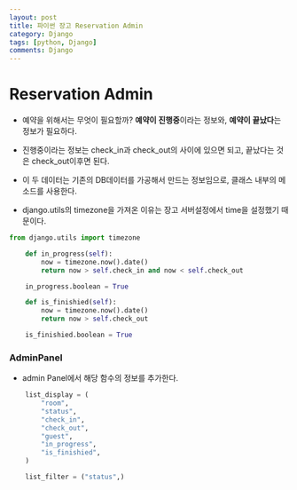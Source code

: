 ```yaml
---
layout: post
title: 파이썬 장고 Reservation Admin
category: Django
tags: [python, Django]
comments: Django
---
```


# Reservation Admin

- 예약을 위해서는 무엇이 필요할까? **예약이 진행중**이라는 정보와, **예약이 끝났다**는 정보가 필요하다.

- 진행중이라는 정보는 check_in과 check_out의 사이에 있으면 되고, 끝났다는 것은 check_out이후면 된다.

- 이 두 데이터는 기존의 DB데이터를 가공해서 만드는 정보임으로, 클래스 내부의 메소드를 사용한다.

- django.utils의 timezone을 가져온 이유는 장고 서버설정에서 time을 설정했기 때문이다.

```python
from django.utils import timezone

    def in_progress(self):
        now = timezone.now().date()
        return now > self.check_in and now < self.check_out

    in_progress.boolean = True

    def is_finishied(self):
        now = timezone.now().date()
        return now > self.check_out

    is_finishied.boolean = True
```

### AdminPanel

- admin Panel에서 해당 함수의 정보를 추가한다.

```python
    list_display = (
        "room",
        "status",
        "check_in",
        "check_out",
        "guest",
        "in_progress",
        "is_finishied",
    )

    list_filter = ("status",)
```